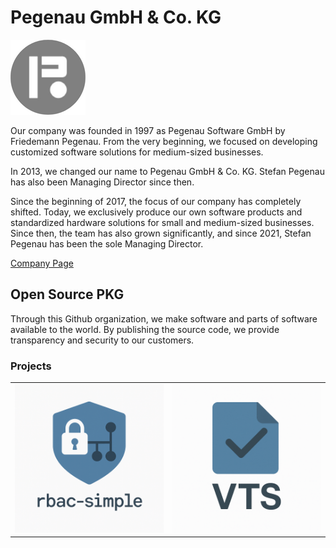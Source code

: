 # Pegenau GmbH & Co. KG

![Pegenau Logo](https://raw.githubusercontent.com/OpenSourcePKG/.github/main/profile/pegenaulogo.png)

Our company was founded in 1997 as Pegenau Software GmbH by Friedemann Pegenau. From the very beginning, we focused on developing customized software solutions for medium-sized businesses.

In 2013, we changed our name to Pegenau GmbH & Co. KG. Stefan Pegenau has also been Managing Director since then.

Since the beginning of 2017, the focus of our company has completely shifted. Today, we exclusively produce our own software products and standardized hardware solutions for small and medium-sized businesses. Since then, the team has also grown significantly, and since 2021, Stefan Pegenau has been the sole Managing Director.

[Company Page](https://www.pegenau.de/)

## Open Source PKG
Through this Github organization, we make software and parts of software available to the world. By publishing the source code, we provide transparency and security to our customers.

### Projects

<table>
  <tr>
    <td >
        <a href="https://github.com/OpenSourcePKG/rbac-simple">
          <img src="https://raw.githubusercontent.com/OpenSourcePKG/.github/main/profile/rbac-simple.png" alt="rbac-simple" width="250px" />
        </a>
    </td>
    <td>
      <a href="https://github.com/OpenSourcePKG/vts">
          <img src="https://raw.githubusercontent.com/OpenSourcePKG/.github/main/profile/vtslogo.png" alt="rbac-simple" width="250px" />
        </a>
    </td>
  </tr>
</table>
